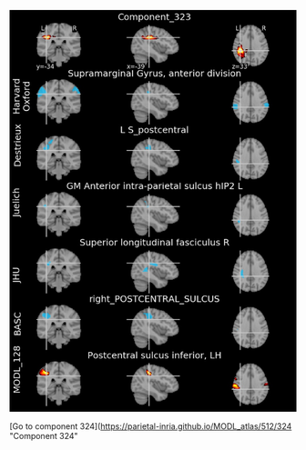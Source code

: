 


![323](preliminary/323.jpg "Component 323")

[Go to component 324](https://parietal-inria.github.io/MODL_atlas/512/324 "Component 324"